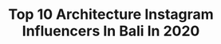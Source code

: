 ---
title: Top 10 Architecture Instagram Influencers In Bali In 2020
description: >-
  Find top architecture Instagram influencers in Bali in 2020. Most popular hashtags: #bali #architecture #indonesia #travel.
platform: Instagram
profiles:
  - username: "ren.fonseca"
    fullname: >-
      Rennan | 📸 Photographer
    location: "Indonesia"
    followers: 1651
    engagement: 1342
    commentsToLikes: 0.122079
    avatar: "https://scontent-ams4-1.cdninstagram.com/v/t51.2885-19/s320x320/50626721_353060518634866_1601946990940258304_n.jpg?_nc_ht=scontent-ams4-1.cdninstagram.com&_nc_ohc=_45qsopcdVgAX_RFQNA&oh=9407454daf62a9247f020e15b49abb77&oe=5EB77C8B"
    verified: false
    hashtags: "#traveltheworld, #coupleshoot, #couple, #balikpapan"
  - username: "bagasfeka"
    fullname: >-
      Bagas “BedjO” Fekaramboga
    location: "Indonesia"
    followers: 9537
    engagement: 960
    commentsToLikes: 0.223488
    avatar: "https://scontent-lhr8-1.cdninstagram.com/v/t51.2885-19/s320x320/73153821_739812283202501_8826383536761077760_n.jpg?_nc_ht=scontent-lhr8-1.cdninstagram.com&_nc_ohc=21vj_ZkZdUEAX-oIhMi&oh=a5b8fdf04e4116f660d30c9bb126dc21&oe=5EB9893D"
    verified: false
    hashtags: "#jakartaphotography, #leeminence, #senayanresidence, #geonusantara"
  - username: "wearedesignassembly"
    fullname: >-
      D E S I G N   A S S E M B L Y
    location: "Indonesia"
    followers: 9041
    engagement: 451
    commentsToLikes: 0.012524
    avatar: "https://scontent-lht6-1.cdninstagram.com/v/t51.2885-19/s320x320/26865261_2012731115410547_5748595283659325440_n.jpg?_nc_ht=scontent-lht6-1.cdninstagram.com&_nc_ohc=J0E1KB3kCtkAX-LPsUQ&oh=2bdd4d636bad76579581484b64ff4c53&oe=5EAA3437"
    verified: false
    hashtags: "#senseofplace, #renovation, #sketchup, #shopfront"
  - username: "rosscockrell"
    fullname: >-
      Ross Cockrell
    location: "Indonesia"
    followers: 16164
    engagement: 911
    commentsToLikes: 0.047745
    avatar: "https://scontent-lhr8-1.cdninstagram.com/v/t51.2885-19/s320x320/15802849_356963511326305_7339964852481294336_a.jpg?_nc_ht=scontent-lhr8-1.cdninstagram.com&_nc_ohc=I6MKcbF55ioAX8RhkJW&oh=01a71fa8540ca8977bfb44be3f2b212e&oe=5EBA9783"
    verified: false
    hashtags: "#babyanimal, #canon, #losangeles, #mychicagopix"
  - username: "alifeiimagined"
    fullname: >-
      Joe
    location: "Indonesia"
    followers: 13607
    engagement: 481
    commentsToLikes: 0.044744
    avatar: "https://scontent-ams4-1.cdninstagram.com/v/t51.2885-19/s320x320/66524671_1368652356624997_6442349973613838336_n.jpg?_nc_ht=scontent-ams4-1.cdninstagram.com&_nc_ohc=9wtUPOd--3gAX9GB8pH&oh=b3590b82797237d7c9d07b43e706ce76&oe=5EBAB361"
    verified: false
    hashtags: "#nature, #visitcappadocia, #travelgirlsgo, #inspire"
  - username: "baliinteriors"
    fullname: >-
      BALI INTERIORS
    location: "Indonesia"
    followers: 49726
    engagement: 176
    commentsToLikes: 0.032404
    avatar: "https://scontent-ams4-1.cdninstagram.com/v/t51.2885-19/s320x320/82897241_173883007038471_5530417318753992704_n.jpg?_nc_ht=scontent-ams4-1.cdninstagram.com&_nc_ohc=qVdbbJZ8slsAX-4o5BJ&oh=a6d4391784686faa912d88088367562c&oe=5EB54F73"
    verified: false
    hashtags: "#baliadvisor, #homerenovation, #dominomag, #spas"
  - username: "arsitektropis"
    fullname: >-
      Ren Katili
    location: "Indonesia"
    followers: 26372
    engagement: 253
    commentsToLikes: 0.023883
    avatar: "https://scontent-lht6-1.cdninstagram.com/v/t51.2885-19/s320x320/47585046_2172791676292554_5864352546436415488_n.jpg?_nc_ht=scontent-lht6-1.cdninstagram.com&_nc_ohc=1P2wDpTKzPkAX_coIZP&oh=881ee7db344a5669c5121a41c6ddf4bf&oe=5EBB7E57"
    verified: false
    hashtags: "#tujutuju, #petitenget, #italy, #mblocspace"
  - username: "ukkarizki"
    fullname: >-
      Ukka Rizki
    location: "Indonesia"
    followers: 25387
    engagement: 61
    commentsToLikes: 0.076623
    avatar: "https://scontent-cdt1-1.cdninstagram.com/v/t51.2885-19/s320x320/68799982_2231281943664241_6731233425312710656_n.jpg?_nc_ht=scontent-cdt1-1.cdninstagram.com&_nc_ohc=qJNWEEHyBpcAX86s65q&oh=4b9abf7d7a291e749bc00df41459b4f4&oe=5EB4D41C"
    verified: false
    hashtags: "#travelguide, #balihotel, #beautifulview, #bricks"
  - username: "mochilamonkeys"
    fullname: >-
      Travel Blogger | Marco & Erika
    location: "Indonesia"
    followers: 82654
    engagement: 324
    commentsToLikes: 0.085614
    avatar: "https://scontent-lhr8-1.cdninstagram.com/v/t51.2885-19/s320x320/89395413_227829938355981_9049843899123630080_n.jpg?_nc_ht=scontent-lhr8-1.cdninstagram.com&_nc_ohc=_vQ_h6i-EjkAX_dKJB9&oh=9745a7c6faa59893aadf75ed71518b84&oe=5EBA52C4"
    verified: false
    hashtags: "#iran, #coupleswhotravel, #stayandwander, #travelling"
  - username: "devarra_"
    fullname: >-
      DEVARRA
    location: "Indonesia"
    followers: 12403
    engagement: 614
    commentsToLikes: 0.043161
    avatar: "https://scontent-lhr8-1.cdninstagram.com/v/t51.2885-19/s320x320/51935350_380284882703386_3292694956166086656_n.jpg?_nc_ht=scontent-lhr8-1.cdninstagram.com&_nc_ohc=-ZrfE4veGEYAX8RjOqr&oh=e0ce98d7df41988b7191bc52182795d0&oe=5EBBCE24"
    verified: false
    hashtags: "#visitjapan, #vespaworld, #garudaland, #throwback"
---